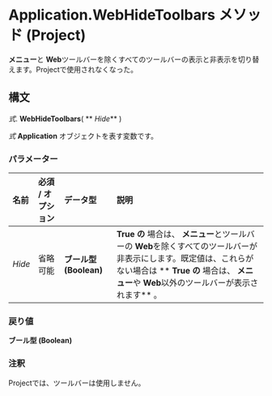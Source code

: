 
# Application.WebHideToolbars メソッド (Project)

 **メニュー**と **Web**ツールバーを除くすべてのツールバーの表示と非表示を切り替えます。Projectで使用されなくなった。


## 構文

 _式_. **WebHideToolbars**( ** _Hide_** )

 _式_ **Application** オブジェクトを表す変数です。


### パラメーター



|**名前**|**必須 / オプション**|**データ型**|**説明**|
|:-----|:-----|:-----|:-----|
| _Hide_|省略可能|**ブール型 (Boolean)**|**True の** 場合は、 **メニュー**とツールバーの **Web**を除くすべてのツールバーが非表示にします。既定値は、これらがない場合は ** **True の** 場合は、 **メニュー**や **Web**以外のツールバーが表示されます** 。|

### 戻り値

 **ブール型 (Boolean)**


### 注釈

Projectでは、ツールバーは使用しません。

